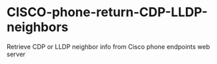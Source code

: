 # CISCO-phone-return-CDP-LLDP-neighbors
Retrieve CDP or LLDP neighbor info from Cisco phone endpoints web server
